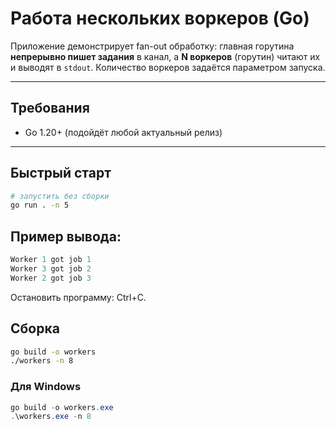 # Работа нескольких воркеров (Go)

Приложение демонстрирует fan-out обработку: главная горутина **непрерывно пишет задания** в канал, а **N воркеров** (горутин) читают их и выводят в `stdout`. Количество воркеров задаётся параметром запуска.

---

## Требования

- Go 1.20+ (подойдёт любой актуальный релиз)

---

## Быстрый старт

```bash
# запустить без сборки
go run . -n 5
```
## Пример вывода:
```go
Worker 1 got job 1
Worker 3 got job 2
Worker 2 got job 3
```
Остановить программу: Ctrl+C.
## Сборка

```bash
go build -o workers
./workers -n 8
```
### Для Windows
```powershell
go build -o workers.exe
.\workers.exe -n 8
```
